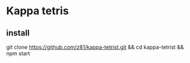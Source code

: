 # Kappa tetris

## install
git clone https://github.com/z81/kappa-tetrist.git && cd kappa-tetrist && npm start